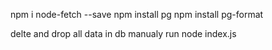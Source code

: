 npm i node-fetch --save
npm install pg
npm install pg-format

delte and drop all data in db manualy 
run node index.js
